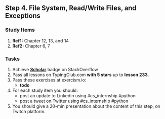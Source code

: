 ## Step 4. File System, Read/Write Files, and Exceptions

### Study Items
  1. **Ref1:** Chapter 12, 13, and 14
  2. **Ref2:** Chapter 6, 7
### Tasks

 1. Achieve [**Scholar**](https://stackoverflow.com/help/badges/10/scholar) badge on StackOverflow
 2. Pass all lessons on TypingClub.com **with 5 stars** up to **lesson 233**.
 3. Pass these exercises at exercism.io:
    - **todo**
 4. For each study item you should:  
     - post an update to LinkedIn using #cs_internship #python  
     - post a tweet on Twitter using #cs_internship #python
 5. You should give a 20-min presentation about the content of this step, on Twitch platform.
